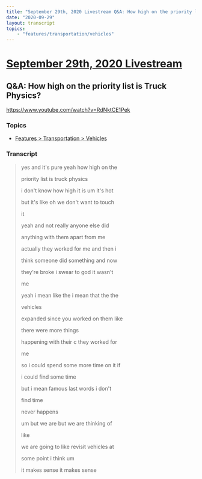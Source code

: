 ```yaml
---
title: "September 29th, 2020 Livestream Q&A: How high on the priority list is Truck Physics?"
date: "2020-09-29"
layout: transcript
topics:
    - "features/transportation/vehicles"
---
```

# [September 29th, 2020 Livestream](../2020-09-29.md)
## Q&A: How high on the priority list is Truck Physics?
https://www.youtube.com/watch?v=RdNktCE1Pek

### Topics
* [Features > Transportation > Vehicles](../topics/features/transportation/vehicles.md)

### Transcript

> yes and it's pure yeah how high on the
> 
> priority list is truck physics
> 
> i don't know how high it is um it's hot
> 
> but it's like oh we don't want to touch
> 
> it
> 
> yeah and not really anyone else did
> 
> anything with them apart from me
> 
> actually they worked for me and then i
> 
> think someone did something and now
> 
> they're broke i swear to god it wasn't
> 
> me
> 
> yeah i mean like the i mean that the the
> 
> vehicles
> 
> expanded since you worked on them like
> 
> there were more things
> 
> happening with their c they worked for
> 
> me
> 
> so i could spend some more time on it if
> 
> i could find some time
> 
> but i mean famous last words i don't
> 
> find time
> 
> never happens
> 
> um but we are but we are thinking of
> 
> like
> 
> we are going to like revisit vehicles at
> 
> some point i think um
> 
> it makes sense it makes sense
> 
